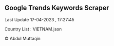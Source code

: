 

## Google Trends Keywords Scraper 
 
Last Update 17-04-2023 , 17:27:45

Country List :
VIETNAM.json



© Abdul Muttaqin 
